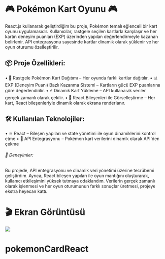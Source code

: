 <h1>🎮 Pokémon Kart Oyunu 🎮</h1>

React.js kullanarak geliştirdiğim bu proje, Pokémon temalı eğlenceli bir kart oyunu uygulamasıdır. Kullanıcılar, rastgele seçilen kartlarla karşılaşır ve her kartın deneyim puanları (EXP) üzerinden yapılan değerlendirmeyle kazanan belirlenir. API entegrasyonu sayesinde kartlar dinamik olarak yüklenir ve her oyun oturumu özelleştirilir.

<h2>📦 Proje Özellikleri:</h2>

• 🔄 Rastgele Pokémon Kart Dağıtımı – Her oyunda farklı kartlar dağıtılır.
• 📊 EXP (Deneyim Puanı) Bazlı Kazanma Sistemi – Kartların gücü EXP puanlarına göre değerlendirilir.
• ⚡ Dinamik Kart Yükleme – API kullanarak veriler gerçek zamanlı olarak çekilir.
• 🧩 React Bileşenleri ile Görselleştirme – Her kart, React bileşenleriyle dinamik olarak ekrana renderlanır.

<h2>🛠️ Kullanılan Teknolojiler:</h2>

• ⚛️ React – Bileşen yapıları ve state yönetimi ile oyun dinamiklerini kontrol etme
• 📡 API Entegrasyonu – Pokémon kart verilerini dinamik olarak API'den çekme

<h6>🎯 Deneyimler:</h6>

Bu projede, API entegrasyonu ve dinamik veri yönetimi üzerine tecrübemi geliştirdim. Ayrıca, React bileşen yapıları ile oyun mantığını oluşturarak, kullanıcı etkileşimini yüksek tutmaya odaklandım. Verilerin gerçek zamanlı olarak işlenmesi ve her oyun oturumunun farklı sonuçlar üretmesi, projeye ekstra heyecan kattı.

<h1>🎬 Ekran Görüntüsü</h1>

![](./assets/project.gif)
# pokemonCardReact
